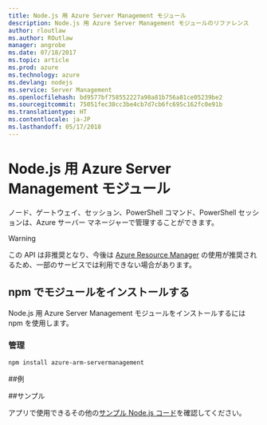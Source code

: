 ```yaml
---
title: Node.js 用 Azure Server Management モジュール
description: Node.js 用 Azure Server Management モジュールのリファレンス
author: rloutlaw
ms.author: ROutlaw
manager: angrobe
ms.date: 07/18/2017
ms.topic: article
ms.prod: azure
ms.technology: azure
ms.devlang: nodejs
ms.service: Server Management
ms.openlocfilehash: bd9577bf758552227a98a81b756a81ce05239be2
ms.sourcegitcommit: 75051fec38cc3be4cb7d7cb6fc695c162fc0e91b
ms.translationtype: HT
ms.contentlocale: ja-JP
ms.lasthandoff: 05/17/2018
---
```

# <a name="azure-server-management-modules-for-nodejs"></a>Node.js 用 Azure Server Management モジュール

ノード、ゲートウェイ、セッション、PowerShell コマンド、PowerShell セッションは、Azure サーバー マネージャーで管理することができます。

> [!WARNING]
> この API は非推奨となり、今後は [Azure Resource Manager](/javascript/api/overview/azure/resources) の使用が推奨されるため、一部のサービスでは利用できない場合があります。

## <a name="install-the-module-with-npm"></a>npm でモジュールをインストールする

Node.js 用 Azure Server Management モジュールをインストールするには npm を使用します。

### <a name="management"></a>管理

```bash
npm install azure-arm-servermanagement
```

##<a name="example"></a>例

##<a name="samples"></a>サンプル

アプリで使用できるその他の[サンプル Node.js コード](https://azure.microsoft.com/resources/samples/?platform=nodejs)を確認してください。